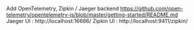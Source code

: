 Add OpenTelemetry, Zipkin / Jaeger backend
https://github.com/open-telemetry/opentelemetry-js/blob/master/getting-started/README.md
Jaeger UI : http://localhost:16686/
Zipkin UI : http://localhost:9411/zipkin/